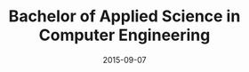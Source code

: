 ---
date: '2015-09-07'
title: 'Bachelor of Applied Science in Computer Engineering'
company: "Queen's University"
range: 'Sept 2015 - Expected May 2020'
---